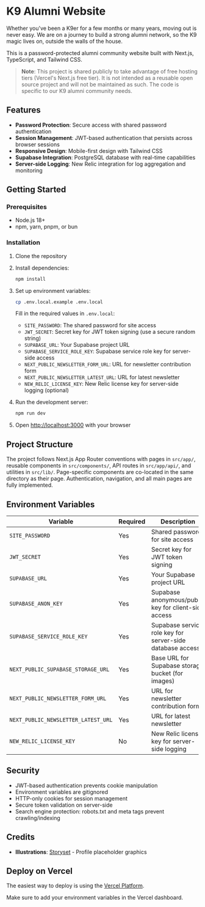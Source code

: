 # K9 Alumni Website

Whether you've been a K9er for a few months or many years, moving out is never easy. We are on a journey to build a strong alumni network, so the K9 magic lives on, outside the walls of the house.

This is a password-protected alumni community website built with Next.js, TypeScript, and Tailwind CSS.

> **Note**: This project is shared publicly to take advantage of free hosting tiers (Vercel's Next.js free tier). It is not intended as a reusable open source project and will not be maintained as such. The code is specific to our K9 alumni community needs.

## Features

- **Password Protection**: Secure access with shared password authentication
- **Session Management**: JWT-based authentication that persists across browser sessions
- **Responsive Design**: Mobile-first design with Tailwind CSS
- **Supabase Integration**: PostgreSQL database with real-time capabilities
- **Server-side Logging**: New Relic integration for log aggregation and monitoring

## Getting Started

### Prerequisites

- Node.js 18+ 
- npm, yarn, pnpm, or bun

### Installation

1. Clone the repository
2. Install dependencies:
   ```bash
   npm install
   ```

3. Set up environment variables:
   ```bash
   cp .env.local.example .env.local
   ```
   
   Fill in the required values in `.env.local`:
   - `SITE_PASSWORD`: The shared password for site access
   - `JWT_SECRET`: Secret key for JWT token signing (use a secure random string)
   - `SUPABASE_URL`: Your Supabase project URL
   - `SUPABASE_SERVICE_ROLE_KEY`: Supabase service role key for server-side access
   - `NEXT_PUBLIC_NEWSLETTER_FORM_URL`: URL for newsletter contribution form
   - `NEXT_PUBLIC_NEWSLETTER_LATEST_URL`: URL for latest newsletter
   - `NEW_RELIC_LICENSE_KEY`: New Relic license key for server-side logging (optional)

4. Run the development server:
   ```bash
   npm run dev
   ```

5. Open [http://localhost:3000](http://localhost:3000) with your browser

## Project Structure

The project follows Next.js App Router conventions with pages in `src/app/`, reusable components in `src/components/`, API routes in `src/app/api/`, and utilities in `src/lib/`. Page-specific components are co-located in the same directory as their page. Authentication, navigation, and all main pages are fully implemented.

## Environment Variables

| Variable | Required | Description |
|----------|----------|-------------|
| `SITE_PASSWORD` | Yes | Shared password for site access |
| `JWT_SECRET` | Yes | Secret key for JWT token signing |
| `SUPABASE_URL` | Yes | Your Supabase project URL |
| `SUPABASE_ANON_KEY` | Yes | Supabase anonymous/public key for client-side access |
| `SUPABASE_SERVICE_ROLE_KEY` | Yes | Supabase service role key for server-side database access |
| `NEXT_PUBLIC_SUPABASE_STORAGE_URL` | Yes | Base URL for Supabase storage bucket (for images) |
| `NEXT_PUBLIC_NEWSLETTER_FORM_URL` | Yes | URL for newsletter contribution form |
| `NEXT_PUBLIC_NEWSLETTER_LATEST_URL` | Yes | URL for latest newsletter |
| `NEW_RELIC_LICENSE_KEY` | No | New Relic license key for server-side logging |

## Security

- JWT-based authentication prevents cookie manipulation
- Environment variables are gitignored
- HTTP-only cookies for session management
- Secure token validation on server-side
- Search engine protection: robots.txt and meta tags prevent crawling/indexing

## Credits

- **Illustrations**: [Storyset](https://storyset.com) - Profile placeholder graphics

## Deploy on Vercel

The easiest way to deploy is using the [Vercel Platform](https://vercel.com/new?utm_medium=default-template&filter=next.js&utm_source=create-next-app&utm_campaign=create-next-app-readme).

Make sure to add your environment variables in the Vercel dashboard.